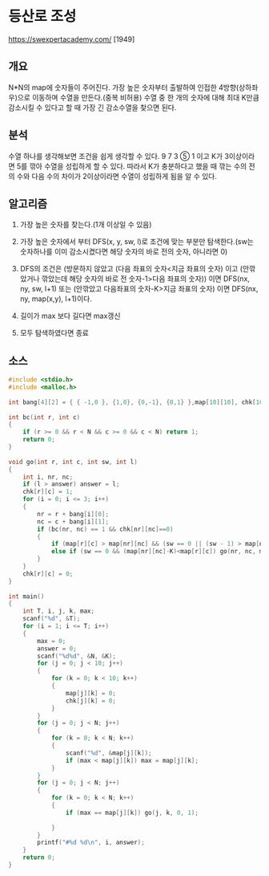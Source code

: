 # 등산로 조성

https://swexpertacademy.com/ [1949]

## 개요

N*N의 map에 숫자들이 주어진다. 가장 높은 숫자부터 출발하여 인접한 4방향(상하좌우)으로 이동하며 수열을 만든다.(중복 비허용) 수열 중 한 개의 숫자에 대해 최대 K만큼 감소시킬 수 있다고 할 때 가장 긴 감소수열을 찾으면 된다.

## 분석

수열 하나를 생각해보면 조건을 쉽게 생각할 수 있다. 9 7 3 ⑤ 1 이고 K가 3이상이라면 5를 깎아 수열을 성립하게 할 수 있다. 따라서 K가 충분하다고 했을 때 깎는 수의 전의 수와 다음 수의 차이가 2이상이라면 수열이 성립하게 됨을 알 수 있다.

## 알고리즘

1. 가장 높은 숫자를 찾는다.(1개 이상일 수 있음)

2. 가장 높은 숫자에서 부터 DFS(x, y, sw, l)로 조건에 맞는 부분만 탐색한다.(sw는 숫자하나를 이미 감소시켰다면 해당 숫자의 바로 전의 숫자, 아니라면 0)

3. DFS의 조건은 (방문하지 않았고 (다음 좌표의 숫자<지금 좌표의 숫자) 이고 (안깎았거나 깎았는데 해당 숫자의 바로 전 숫자-1>다음 좌표의 숫자)) 이면 DFS(nx, ny, sw, l+1) 또는 (안깎았고 다음좌표의 숫자-K>지금 좌표의 숫자) 이면 DFS(nx, ny, map(x,y), l+1)이다.

4. 길이가 max 보다 길다면 max갱신

5. 모두 탐색하였다면 종료

## 소스

```c
#include <stdio.h>
#include <malloc.h>
 
int bang[4][2] = { { -1,0 }, {1,0}, {0,-1}, {0,1} },map[10][10], chk[10][10], N, K, answer;
 
int bc(int r, int c)
{
    if (r >= 0 && r < N && c >= 0 && c < N) return 1;
    return 0;
}
 
void go(int r, int c, int sw, int l)
{
    int i, nr, nc;
    if (l > answer) answer = l;
    chk[r][c] = 1;
    for (i = 0; i <= 3; i++)
    {
        nr = r + bang[i][0];
        nc = c + bang[i][1];
        if (bc(nr, nc) == 1 && chk[nr][nc]==0)
        {
            if (map[r][c] > map[nr][nc] && (sw == 0 || (sw - 1) > map[nr][nc])) go(nr, nc, sw, l + 1);
            else if (sw == 0 && (map[nr][nc]-K)<map[r][c]) go(nr, nc, map[r][c], l + 1);
        }
    }
    chk[r][c] = 0;
}
 
int main()
{
    int T, i, j, k, max;
    scanf("%d", &T);
    for (i = 1; i <= T; i++)
    {
        max = 0;
        answer = 0;
        scanf("%d%d", &N, &K);
        for (j = 0; j < 10; j++)
        {
            for (k = 0; k < 10; k++)
            {
                map[j][k] = 0;
                chk[j][k] = 0;
            }
        }
        for (j = 0; j < N; j++)
        {
            for (k = 0; k < N; k++)
            {
                scanf("%d", &map[j][k]);
                if (max < map[j][k]) max = map[j][k];
            }
        }
        for (j = 0; j < N; j++)
        {
            for (k = 0; k < N; k++)
            {
                if (max == map[j][k]) go(j, k, 0, 1);
 
            }
        }
        printf("#%d %d\n", i, answer);
    }
    return 0;
}
```


